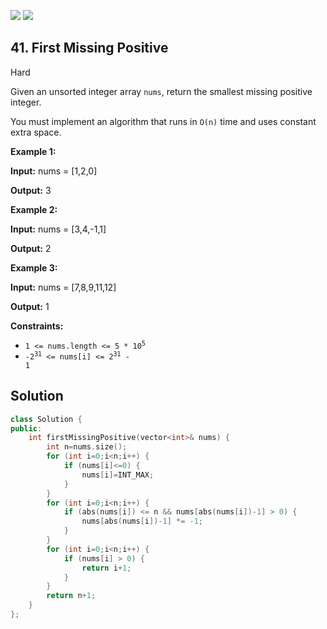 [![](https://img.shields.io/github/stars/javadev/LeetCode-in-All?label=Stars&style=flat-square)](https://github.com/javadev/LeetCode-in-All)
[![](https://img.shields.io/github/forks/javadev/LeetCode-in-All?label=Fork%20me%20on%20GitHub%20&style=flat-square)](https://github.com/javadev/LeetCode-in-All/fork)

## 41\. First Missing Positive

Hard

Given an unsorted integer array `nums`, return the smallest missing positive integer.

You must implement an algorithm that runs in `O(n)` time and uses constant extra space.

**Example 1:**

**Input:** nums = [1,2,0]

**Output:** 3 

**Example 2:**

**Input:** nums = [3,4,-1,1]

**Output:** 2 

**Example 3:**

**Input:** nums = [7,8,9,11,12]

**Output:** 1 

**Constraints:**

*   <code>1 <= nums.length <= 5 * 10<sup>5</sup></code>
*   <code>-2<sup>31</sup> <= nums[i] <= 2<sup>31</sup> - 1</code>

## Solution

```cpp
class Solution {
public:
    int firstMissingPositive(vector<int>& nums) {
        int n=nums.size();
        for (int i=0;i<n;i++) {
            if (nums[i]<=0) {
                nums[i]=INT_MAX;
            }
        }
        for (int i=0;i<n;i++) {
            if (abs(nums[i]) <= n && nums[abs(nums[i])-1] > 0) {
                nums[abs(nums[i])-1] *= -1;
            }
        }
        for (int i=0;i<n;i++) {
            if (nums[i] > 0) {
                return i+1;
            }
        }
        return n+1;
    }
};
```